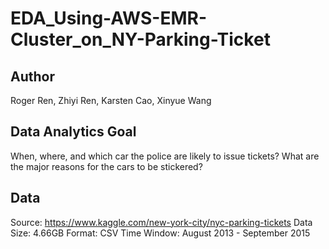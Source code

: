 # EDA_Using-AWS-EMR-Cluster_on_NY-Parking-Ticket
## Author
Roger Ren, Zhiyi Ren, Karsten Cao, Xinyue Wang

## Data Analytics Goal
When, where, and which car the police are likely to issue tickets?
What are the major reasons for the cars to be stickered?

## Data 
Source: https://www.kaggle.com/new-york-city/nyc-parking-tickets
Data Size: 4.66GB
Format: CSV
Time Window: August 2013 - September 2015
